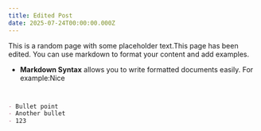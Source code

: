 ```yaml
---
title: Edited Post
date: 2025-07-24T00:00:00.000Z
---
```








This is a random page with some placeholder text.This page has been edited. You can use markdown to format your content and add examples.

- **Markdown Syntax** allows you to write formatted documents easily. For example:Nice

```markdown


- Bullet point
- Another bullet
- 123
```


